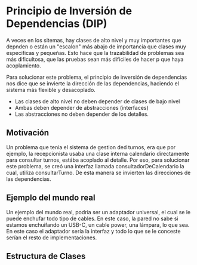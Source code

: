 # Principio de Inversión de Dependencias (DIP)

A veces en los sitemas, hay clases de alto nivel y muy importantes que depnden o están un "escalon" más abajo de importancia que clases muy especificas y pequeñas. Esto hace que la trazabilidad de problemas sea más dificultosa, que las pruebas sean más dificiles de hacer p que haya acoplamiento.

Para solucionar este problema, el principio de inversión de dependencias nos dice que se invierte la dirección de las dependencias, haciendo el sistema más flexible y desacoplado.

* Las clases de alto nivel no deben depender de clases de bajo nivel
* Ambas deben depender de abstracciones (interfaces)
* Las abstracciones no deben depender de los detalles.


## Motivación

Un problema que tenia el sistema de gestion ded turnos, era que por ejemplo, la recepcionista usaba una clase interna calendario directamente para consultar turnos, estába acoplado al detalle. Por eso, para solucionar este problema, se creó una interfaz llamada consultadorDeCalendario la cual, utiliza consultarTurno. De esta manera se invierten las direcciones de las dependencias.

## Ejemplo del mundo real

Un ejemplo del mundo real, podria ser un adaptador universal, el cual se le puede enchufar todo tipo de cables. En este caso, la pared no sabe si estamos enchuifando un USB-C, un cable power, una lámpara, lo que sea. En este caso el adaptador sería la interfaz y todo lo que se le conceste serían el resto de implementaciones.

## Estructura de Clases
